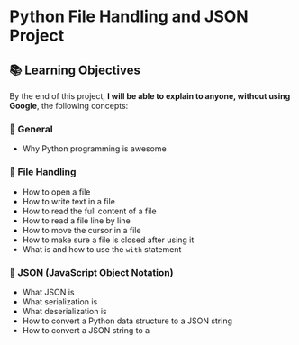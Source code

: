 # Python File Handling and JSON Project

## 📚 Learning Objectives

By the end of this project, **I will be able to explain to anyone, without using Google**, the following concepts:

### 🐍 General
- Why Python programming is awesome

### 📂 File Handling
- How to open a file
- How to write text in a file
- How to read the full content of a file
- How to read a file line by line
- How to move the cursor in a file
- How to make sure a file is closed after using it
- What is and how to use the `with` statement

### 🧾 JSON (JavaScript Object Notation)
- What JSON is
- What serialization is
- What deserialization is
- How to convert a Python data structure to a JSON string
- How to convert a JSON string to a

